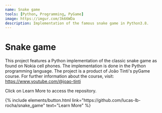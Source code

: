 ```yaml
---
name: Snake game
tools: [Python, Programming, PyGame]
image: https://imgur.com/3k66WDa
description: Implementation of the famous snake game in Python3.8.
---
```


# Snake game

This project features a Python implementation of the classic snake game as found on Nokia cell phones. 
The implementation is done in the Python programming language. 
The project is a product of João Tinti's pyGame course. For further information about the course, visit: https://www.youtube.com/@joao-tinti

Click on Learn More to access the repository.

<p class="text-center">
{% include elements/button.html link="https://github.com/lucas-lb-rocha/snake_game" text="Learn More" %}
</p>
